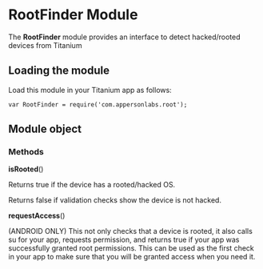 # RootFinder Module

The **RootFinder** module provides an interface to detect hacked/rooted devices from Titanium

## Loading the module

Load this module in your Titanium app as follows:

    var RootFinder = require('com.appersonlabs.root');

## Module object

### Methods

**isRooted**()

Returns true if the device has a rooted/hacked OS.

Returns false if validation checks show the device is not hacked.

**requestAccess**()

(ANDROID ONLY) This not only checks that a device is rooted, it also calls su for your app, requests permission, and returns true if your app was successfully granted root permissions. This can be used as the first check in your app to make sure that you will be granted access when you need it.